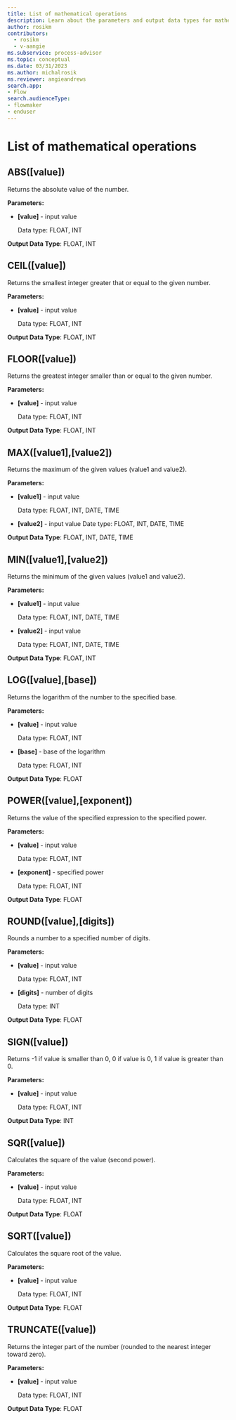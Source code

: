 ```yaml
---
title: List of mathematical operations
description: Learn about the parameters and output data types for mathematical features in minit.
author: rosikm
contributors:
  - rosikm
  - v-aangie
ms.subservice: process-advisor
ms.topic: conceptual
ms.date: 03/31/2023
ms.author: michalrosik
ms.reviewer: angieandrews
search.app:
- Flow
search.audienceType:
- flowmaker
- enduser
---
```


# List of mathematical operations

## ABS([value])

Returns the absolute value of the number.

**Parameters:**

- **[value]** - input value

   Data type: FLOAT, INT

**Output Data Type**: FLOAT, INT

## CEIL([value])

Returns the smallest integer greater that or equal to the given number.

**Parameters:**

- **[value]** - input value

   Data type: FLOAT, INT

**Output Data Type**: FLOAT, INT

## FLOOR([value])

Returns the greatest integer smaller than or equal to the given number.

**Parameters:**

- **[value]** - input value

   Data type: FLOAT, INT

**Output Data Type**: FLOAT, INT

## MAX([value1],[value2])

Returns the maximum of the given values (value1 and value2).

**Parameters:**

- **[value1]** - input value

   Data type: FLOAT, INT, DATE, TIME

- **[value2]** - input value
Date type: FLOAT, INT, DATE, TIME

**Output Data Type**: FLOAT, INT, DATE, TIME

## MIN([value1],[value2])

Returns the minimum of the given values (value1 and value2).

**Parameters:**

- **[value1]** - input value

   Data type: FLOAT, INT, DATE, TIME

- **[value2]** - input value

   Data type: FLOAT, INT, DATE, TIME

**Output Data Type**: FLOAT, INT

## LOG([value],[base])

Returns the logarithm of the number to the specified base.

**Parameters:**

- **[value]** - input value

   Data type: FLOAT, INT

- **[base]** - base of the logarithm

   Data type: FLOAT, INT

**Output Data Type**: FLOAT

## POWER([value],[exponent])

Returns the value of the specified expression to the specified power.

**Parameters:**

- **[value]** - input value

   Data type: FLOAT, INT

- **[exponent]** - specified power

   Data type: FLOAT, INT

**Output Data Type**: FLOAT

## ROUND([value],[digits])

Rounds a number to a specified number of digits.

**Parameters:**

- **[value]** - input value

   Data type: FLOAT, INT

- **[digits]** - number of digits

   Data type: INT

**Output Data Type**: FLOAT

## SIGN([value])

Returns -1 if value is smaller than 0, 0 if value is 0, 1 if value is greater than 0.

**Parameters:**

- **[value]** - input value

   Data type: FLOAT, INT

**Output Data Type**: INT

## SQR([value])

Calculates the square of the value (second power).

**Parameters:**

- **[value]** - input value

   Data type: FLOAT, INT

**Output Data Type**: FLOAT

## SQRT([value])

Calculates the square root of the value.

**Parameters:**

- **[value]** - input value

   Data type: FLOAT, INT

**Output Data Type**: FLOAT

## TRUNCATE([value])

Returns the integer part of the number (rounded to the nearest integer toward zero).

**Parameters:**

- **[value]** - input value

   Data type: FLOAT, INT

**Output Data Type**: FLOAT


